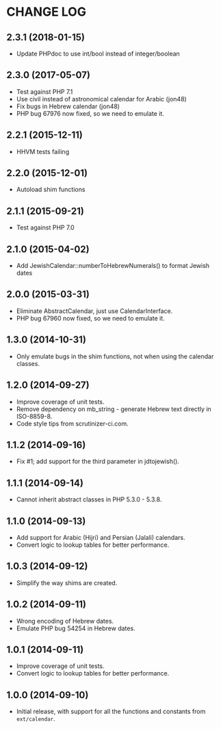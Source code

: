 CHANGE LOG
==========

## 2.3.1 (2018-01-15)
 - Update PHPdoc to use int/bool instead of integer/boolean

## 2.3.0 (2017-05-07)
 - Test against PHP 7.1
 - Use civil instead of astronomical calendar for Arabic (jon48)
 - Fix bugs in Hebrew calendar (jon48)
 - PHP bug 67976 now fixed, so we need to emulate it.

## 2.2.1 (2015-12-11)
 - HHVM tests failing

## 2.2.0 (2015-12-01)
 - Autoload shim functions

## 2.1.1 (2015-09-21)
 - Test against PHP 7.0

## 2.1.0 (2015-04-02)
 - Add JewishCalendar::numberToHebrewNumerals() to format Jewish dates

## 2.0.0 (2015-03-31)
 - Eliminate AbstractCalendar, just use CalendarInterface.
 - PHP bug 67960 now fixed, so we need to emulate it.

## 1.3.0 (2014-10-31)
 - Only emulate bugs in the shim functions, not when using the calendar classes.

## 1.2.0 (2014-09-27)
 - Improve coverage of unit tests.
 - Remove dependency on mb_string - generate Hebrew text directly in ISO-8859-8.
 - Code style tips from scrutinizer-ci.com.

## 1.1.2 (2014-09-16)
 - Fix #1; add support for the third parameter in jdtojewish().

## 1.1.1 (2014-09-14)
 - Cannot inherit abstract classes in PHP 5.3.0 - 5.3.8.

## 1.1.0 (2014-09-13)
 - Add support for Arabic (Hijri) and Persian (Jalali) calendars.
 - Convert logic to lookup tables for better performance.

## 1.0.3 (2014-09-12)
 - Simplify the way shims are created.

## 1.0.2 (2014-09-11)
 - Wrong encoding of Hebrew dates.
 - Emulate PHP bug 54254 in Hebrew dates.

## 1.0.1 (2014-09-11)
 - Improve coverage of unit tests.
 - Convert logic to lookup tables for better performance.

## 1.0.0 (2014-09-10)
 - Initial release, with support for all the functions and constants from `ext/calendar`.
